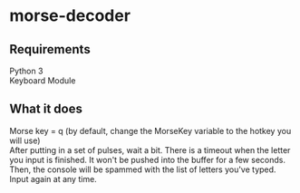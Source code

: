 # morse-decoder

## Requirements
Python 3  
Keyboard Module  

## What it does
Morse key = q (by default, change the MorseKey variable to the hotkey you will use)   
After putting in a set of pulses, wait a bit. There is a timeout when the letter you input is finished. It won't be pushed into the buffer for a few seconds.  
Then, the console will be spammed with the list of letters you've typed. Input again at any time.
